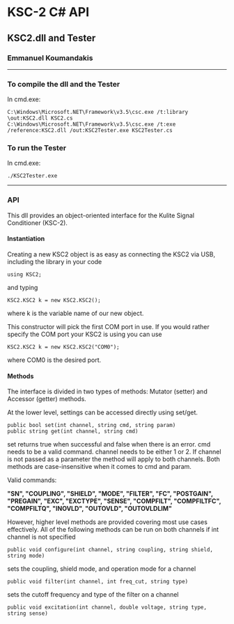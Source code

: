 # KSC-2 C# API #
## KSC2.dll and Tester ##
### Emmanuel Koumandakis ###

----------
### To compile the dll and the Tester ###
In cmd.exe:

	C:\Windows\Microsoft.NET\Framework\v3.5\csc.exe /t:library \out:KSC2.dll KSC2.cs
	C:\Windows\Microsoft.NET\Framework\v3.5\csc.exe /t:exe /reference:KSC2.dll /out:KSC2Tester.exe KSC2Tester.cs

### To run the Tester ###
In cmd.exe:

	./KSC2Tester.exe

----------
### API ###

This dll provides an object-oriented interface for the Kulite Signal 
Conditioner (KSC-2). 

#### Instantiation ####

Creating a new KSC2 object is as easy as connecting the KSC2 via USB, 
including the library in your code

	using KSC2;

and typing

	KSC2.KSC2 k = new KSC2.KSC2();

where k is the variable name of our new object.

This constructor will pick the first COM port in use. If you would rather
specify the COM port your KSC2 is using you can use

	KSC2.KSC2 k = new KSC2.KSC2("COM0");

where COM0 is the desired port.

#### Methods ####

The interface is divided in two types of methods: Mutator (setter) and 
Accessor (getter) methods.

At the lower level, settings can be accessed directly using set/get.

	public bool set(int channel, string cmd, string param)
	public string get(int channel, string cmd)

set returns true when successful and false when there is an error.
cmd needs to be a valid command. channel needs to be either 1 or 2.
If channel is not passed as a parameter the method will apply to both channels.
Both methods are case-insensitive when it comes to cmd and param.

Valid commands:

**"SN", "COUPLING", "SHIELD", "MODE", "FILTER", "FC", "POSTGAIN", "PREGAIN",
"EXC", "EXCTYPE", "SENSE", "COMPFILT", "COMPFILTFC", "COMPFILTQ", "INOVLD",
"OUTOVLD", "OUTOVLDLIM"**


However, higher level methods are provided covering most use cases effectively.
All of the following methods can be run on both channels if int channel is not
specified

    public void configure(int channel, string coupling, string shield, string mode)
sets the coupling, shield mode, and operation mode for a channel

	public void filter(int channel, int freq_cut, string type)
sets the cutoff frequency and type of the filter on a channel

	public void excitation(int channel, double voltage, string type, string sense)
